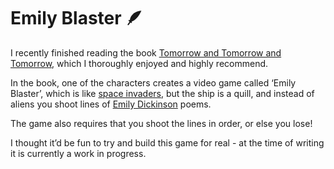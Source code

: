 # Emily Blaster 🪶

I recently finished reading the book [Tomorrow and Tomorrow and Tomorrow](https://en.wikipedia.org/wiki/Tomorrow,_and_Tomorrow,_and_Tomorrow), which I thoroughly enjoyed and highly recommend.

In the book, one of the characters creates a video game called ‘Emily Blaster’, which is like [space invaders](https://en.wikipedia.org/wiki/Space_Invaders), but the ship is a quill, and instead of aliens you shoot lines of [Emily Dickinson](https://en.wikipedia.org/wiki/Emily_Dickinson) poems.

The game also requires that you shoot the lines in order, or else you lose!

I thought it’d be fun to try and build this game for real - at the time of writing it is currently a work in progress.
